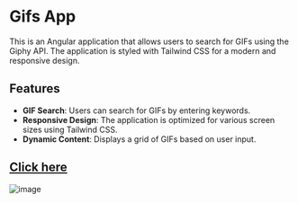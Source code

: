 # Gifs App

This is an Angular application that allows users to search for GIFs using the Giphy API. The application is styled with Tailwind CSS for a modern and responsive design.

## Features

- **GIF Search**: Users can search for GIFs by entering keywords.
- **Responsive Design**: The application is optimized for various screen sizes using Tailwind CSS.
- **Dynamic Content**: Displays a grid of GIFs based on user input.


## [Click here](https://dazzling-marigold-4de53c.netlify.app/)

![image](https://github.com/user-attachments/assets/a1bc0957-4360-4cd8-a075-0f745da4eb23)
